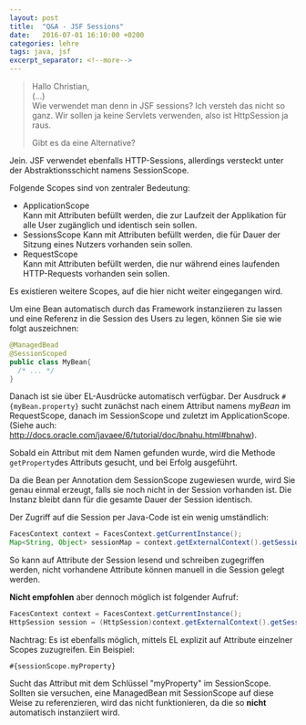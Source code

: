 ```yaml
---
layout: post
title:  "Q&A - JSF Sessions"
date:   2016-07-01 16:10:00 +0200
categories: lehre
tags: java, jsf
excerpt_separator: <!--more-->
---
```


> Hallo Christian,  
> (...)  
> Wie verwendet man denn in JSF sessions? Ich versteh das nicht so ganz.
> Wir sollen ja keine Servlets verwenden, also ist HttpSession ja raus.
>
> Gibt es da eine Alternative?

Jein. JSF verwendet ebenfalls HTTP-Sessions, allerdings versteckt unter der Abstraktionsschicht namens SessionScope.

<!--more-->

Folgende Scopes sind von zentraler Bedeutung:

- ApplicationScope  
  Kann mit Attributen befüllt werden, die zur Laufzeit der Applikation für alle User zugänglich und identisch sein sollen.
- SessionsScope
  Kann mit Attributen befüllt werden, die für Dauer der Sitzung eines Nutzers vorhanden sein sollen.
- RequestScope  
  Kann mit Attributen befüllt werden, die nur während eines laufenden HTTP-Requests vorhanden sein sollen.

Es existieren weitere Scopes, auf die hier nicht weiter eingegangen wird.

Um eine Bean automatisch durch das Framework instanziieren zu lassen und eine Referenz in die Session des Users zu legen, können Sie sie wie folgt auszeichnen:

```` java
@ManagedBead
@SessionScoped
public class MyBean{
  /* ... */
}
````

Danach ist sie über EL-Ausdrücke automatisch verfügbar. Der Ausdruck `#{myBean.property}` sucht zunächst nach einem Attribut namens *myBean* im RequestScope, danach im SessionScope und zuletzt im ApplicationScope. (Siehe auch: http://docs.oracle.com/javaee/6/tutorial/doc/bnahu.html#bnahw).

Sobald ein Attribut mit dem Namen gefunden wurde, wird die Methode `getProperty`des Attributs gesucht, und bei Erfolg ausgeführt.

Da die Bean per Annotation dem SessionScope zugewiesen wurde, wird Sie genau einmal erzeugt, falls sie noch nicht in der Session vorhanden ist. Die Instanz bleibt dann für die gesamte Dauer der Session identisch.

Der Zugriff auf die Session per Java-Code ist ein wenig umständlich:

```java
FacesContext context = FacesContext.getCurrentInstance();
Map<String, Object> sessionMap = context.getExternalContext().getSessionMap();
```

So kann auf Attribute der Session lesend und schreiben zugegriffen werden, nicht vorhandene Attribute können manuell in die Session gelegt werden.

**Nicht empfohlen** aber dennoch möglich ist folgender Aufruf:

``` java
FacesContext context = FacesContext.getCurrentInstance();
HttpSession session = (HttpSession)context.getExternalContext().getSession(true);
```

Nachtrag:
Es ist ebenfalls möglich, mittels EL explizit auf Attribute einzelner Scopes zuzugreifen. Ein Beispiel:
```
#{sessionScope.myProperty}
```
Sucht das Attribut mit dem Schlüssel "myProperty" im SessionScope. Sollten sie versuchen, eine ManagedBean mit SessionScope auf diese Weise zu referenzieren, wird das nicht funktionieren, da die so **nicht** automatisch instanziiert wird. 
